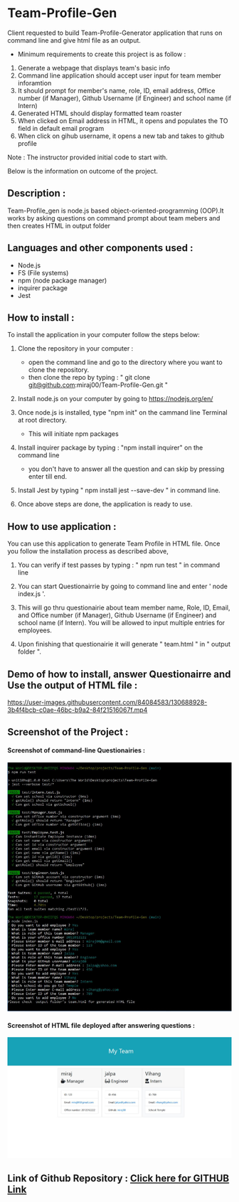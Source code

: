 # Team-Profile-Gen

Client requested to build Team-Profile-Generator application that runs on command line and give html file as an output. 

* Minimum requirements to create this project is as follow  : 

1. Generate a webpage that displays team's basic info
1. Command line application should accept user input for team member inforamtion
1. It should prompt for member's name, role, ID, email address, Office number (if Manager), Github Username (if Engineer) and school name (if Intern) 
1. Generated HTML should display formatted team roaster
1. When clicked on Email address in HTML, it opens and populates the TO field in default email program
1. When click on gihub username, it opens a new tab and takes to github profile

Note : The instructor provided initial code to start with.


Below is the information on outcome of the project.

## Description :
Team-Profile_gen is node.js based object-oriented-programming (OOP).It works by asking questions on command prompt about team mebers and then creates HTML in output folder

## Languages and other components used : 
   * Node.js 
   * FS (File systems) 
   * npm (node package manager) 
   * inquirer package
   * Jest 

## How to install : 
 
 To install the application in your computer follow the steps below: 
 
 1. Clone the repository in your computer :
    - open the command line and go to the directory where you want to clone the repository.
    - then clone the repo by typing : " git clone git@github.com:miraj00/Team-Profile-Gen.git "

 2. Install node.js on your computer by going to https://nodejs.org/en/  
 
 3. Once node.js is installed, type "npm init" on the cammand line Terminal at root directory.
    - This will initiate npm packages

 4. Install inquirer package by typing : "npm install inquirer" on the command line
    - you don't have to answer all the question and can skip by pressing enter till end.

 5. Install Jest by typing " npm install jest --save-dev " in command line.    
 
 6. Once above steps are done, the application is ready to use.

## How to use application : 
You can use this application to generate Team Profile in HTML file. Once you follow the installation process as described above,
 
 1. You can verify if test passes by typing : " npm run test " in command line

 2. You can start Questionairrie by going to command line and enter ' node index.js '.
 
 3. This will go thru questionairie about team member name, Role, ID, Email, and Office number (if Manager), Github Username (if Engineer) and school name (if Intern). You will be allowed to input multiple entries for employees. 
 4. Upon finishing that questionairie it will generate " team.html " in " output folder ".
  

## Demo of how to install, answer Questionairre and Use the output of HTML file :

https://user-images.githubusercontent.com/84084583/130688928-3b4f4bcb-c0ae-46bc-b9a2-84f21516067f.mp4

## Screenshot of the Project :

#### Screenshot of command-line Questionairies :

 ![Screenshot](./develop/assets/images/command-line-questions.JPG)

#### Screenshot of HTML file deployed after answering questions :

 ![Screenshot](./develop/assets/images/screenshot.JPG)

  
## Link of Github Repository : [ Click here for GITHUB Link ](https://github.com/miraj00/Team-Profile-Gen)  
  

  
  
